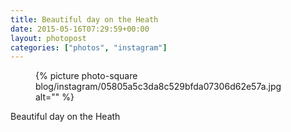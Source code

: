 ```yaml
---
title: Beautiful day on the Heath
date: 2015-05-16T07:29:59+00:00
layout: photopost
categories: ["photos", "instagram"]
---
```


<figure class="photo photo--square">
  {% picture photo-square blog/instagram/05805a5c3da8c529bfda07306d62e57a.jpg alt="" %}
</figure>

Beautiful day on the Heath
